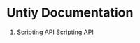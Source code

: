 # Untiy Documentation
1. Scripting API [Scripting API](https://docs.unity3d.com/ScriptReference/SerializeField.html) 
